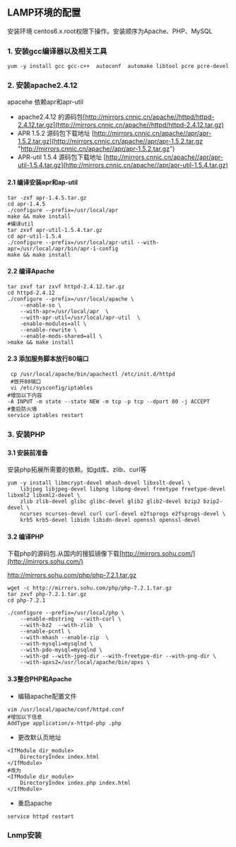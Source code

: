 ## LAMP环境的配置

安装环境 centos6.x.root权限下操作。安装顺序为Apache、PHP、MySQL

### 1. 安装gcc编译器以及相关工具

```shell
yum -y install gcc gcc-c++  autoconf  automake libtool pcre pcre-devel
```

### 2. 安装apache2.4.12

apacehe 依赖apr和apr-util

- apache2.4.12 的源码包[http://mirrors.cnnic.cn/apache//httpd/httpd-2.4.12.tar.gz](http://mirrors.cnnic.cn/apache//httpd/httpd-2.4.12.tar.gz)
- APR 1.5.2 源码包下载地址 [http://mirrors.cnnic.cn/apache//apr/apr-1.5.2.tar.gz](http://mirrors.cnnic.cn/apache//apr/apr-1.5.2.tar.gz "http://mirrors.cnnic.cn/apache//apr/apr-1.5.2.tar.gz")
- APR-util 1.5.4 源码包下载地址 [http://mirrors.cnnic.cn/apache//apr/apr-util-1.5.4.tar.gz](http://mirrors.cnnic.cn/apache//apr/apr-util-1.5.4.tar.gz)

#### 2.1 编译安装apr和ap-util

```shell
tar -zxf apr-1.4.5.tar.gz
cd apr-1.4.5
./configure --prefix=/usr/local/apr
make && make install
#编译util
tar zxvf apr-util-1.5.4.tar.gz
cd apr-util-1.5.4
./configure --prefix=/usr/local/apr-util --with-apr=/usr/local/apr/bin/apr-1-config
make && make install
```

#### 2.2 编译Apache

```shell
tar zxvf tar zxvf httpd-2.4.12.tar.gz
cd httpd-2.4.12
./configure --prefix=/usr/local/apache \
	--enable-so \
	--with-apr=/usr/local/apr  \
	--with-apr-util=/usr/local/apr-util  \
	-enable-modules=all \
	--enable-rewrite \
	--enable-mods-shared=all \
>make && make install
```

#### 2.3 添加服务脚本放行80端口

```shell
 cp /usr/local/apache/bin/apachectl /etc/init.d/httpd
 #放开80端口
 vi /etc/sysconfig/iptables
#增加以下内容
-A INPUT -m state --state NEW -m tcp -p tcp --dport 80 -j ACCEPT
#重启防火墙
service iptables restart
```

### 3. 安装PHP

#### 3.1 安装前准备

安装php拓展所需要的依赖。如gd库、zlib、curl等

```shell
yum -y install libmcrypt-devel mhash-devel libxslt-devel \
	libjpeg libjpeg-devel libpng libpng-devel freetype freetype-devel libxml2 libxml2-devel \
	zlib zlib-devel glibc glibc-devel glib2 glib2-devel bzip2 bzip2-devel \
	ncurses ncurses-devel curl curl-devel e2fsprogs e2fsprogs-devel \
	krb5 krb5-devel libidn libidn-devel openssl openssl-devel
```

#### 3.2 编译PHP

下载php的源码包.从国内的搜狐镜像下载[http://mirrors.sohu.com/](http://mirrors.sohu.com/)

http://mirrors.sohu.com/php/php-7.2.1.tar.gz

```shell
wget -c http://mirrors.sohu.com/php/php-7.2.1.tar.gz
tar zxvf php-7.2.1.tar.gz
cd php-7.2.1

./configure --prefix=/usr/local/php \
	--enable-mbstring  --with-curl \
	--with-bz2  --with-zlib  \
	--enable-pcntl \
	--with-mhash --enable-zip  \
	--with-mysqli=mysqlnd \
	--with-pdo-mysql=mysqlnd \
	--with-gd --with-jpeg-dir --with-freetype-dir --with-png-dir \
	--with-apxs2=/usr/local/apache/bin/apxs \
```

#### 3.3整合PHP和Apache

- 编辑apache配置文件

```shell
vim /usr/local/apache/conf/httpd.conf
#增加以下信息
AddType application/x-httpd-php .php
```

- 更改默认页地址

```shell
<IfModule dir_module>
    DirectoryIndex index.html
</IfModule>
#改为
<IfModule dir_module>
    DirectoryIndex index.php index.html
</IfModule>
```

- 重启apache

```SHELL
service httpd restart
```



### Lnmp安装






